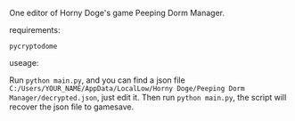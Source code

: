 One editor of Horny Doge's game Peeping Dorm Manager.

requirements:

```
pycryptodome
```

useage:

Run `python main.py`, and you can find a json file `C:/Users/YOUR_NAME/AppData/LocalLow/Horny Doge/Peeping Dorm Manager/decrypted.json`, just edit it.
Then run `python main.py`, the script will recover the json file to gamesave.
